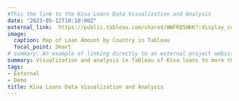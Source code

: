 ```yaml
---
#This the link to the Kiva Loans Data Visualization and Analysis 
date: "2023-05-12T10:10:00Z"
external_link:  https://public.tableau.com/shared/WWFRQ5HKK?:display_count=n&:origin=viz_share_link
image:
  caption: Map of Loan Amount by Country in Tableau 
  focal_point: Smart
# summary: An example of linking directly to an external project website using `external_link`.
summary: Visualization and analysis in Tableau of Kiva loans to more than 600,000 borrowers in more than 80 countries from 2013 to 2017.  
tags:
- External
- Demo
title: Kiva Loans Data Visualization and Analysis 
---
```

